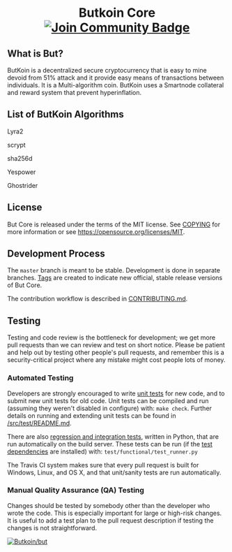<h1 align="center">Butkoin Core
<a href="https://discord.gg/9x7gKH899g"><img src="https://img.shields.io/discord/733027681184251937.svg?style=flat&label=Join%20Community&color=7289DA" alt="Join Community Badge"/></a>
  
What is But?
------------

ButKoin is a decentralized secure cryptocurrency that is easy to mine devoid from 51% attack and it provide easy means of transactions between individuals. It is a Multi-algorithm coin. ButKoin uses a Smartnode collateral and reward system that prevent hyperinflation.

List of ButKoin Algorithms
-------------------------- 
Lyra2

scrypt

sha256d

Yespower

Ghostrider

  
  

License
-------

But Core is released under the terms of the MIT license. See [COPYING](COPYING) for more
information or see https://opensource.org/licenses/MIT.

Development Process
-------------------

The `master` branch is meant to be stable. Development is done in separate branches.
[Tags](https://github.com/but/but/tags) are created to indicate new official,
stable release versions of But Core.

The contribution workflow is described in [CONTRIBUTING.md](CONTRIBUTING.md).



Testing
-------

Testing and code review is the bottleneck for development; we get more pull
requests than we can review and test on short notice. Please be patient and help out by testing
other people's pull requests, and remember this is a security-critical project where any mistake might cost people
lots of money.

### Automated Testing

Developers are strongly encouraged to write [unit tests](src/test/README.md) for new code, and to
submit new unit tests for old code. Unit tests can be compiled and run
(assuming they weren't disabled in configure) with: `make check`. Further details on running
and extending unit tests can be found in [/src/test/README.md](/src/test/README.md).

There are also [regression and integration tests](/test), written
in Python, that are run automatically on the build server.
These tests can be run (if the [test dependencies](/test) are installed) with: `test/functional/test_runner.py`

The Travis CI system makes sure that every pull request is built for Windows, Linux, and OS X, and that unit/sanity tests are run automatically.

### Manual Quality Assurance (QA) Testing

Changes should be tested by somebody other than the developer who wrote the
code. This is especially important for large or high-risk changes. It is useful
to add a test plan to the pull request description if testing the changes is
not straightforward.

[![Butkoin/but](https://gitee.com/Butkoin/but/widgets/widget_card.svg?colors=4183c4,ffffff,ffffff,e3e9ed,666666,9b9b9b)](https://gitee.com/Butkoin/but)
